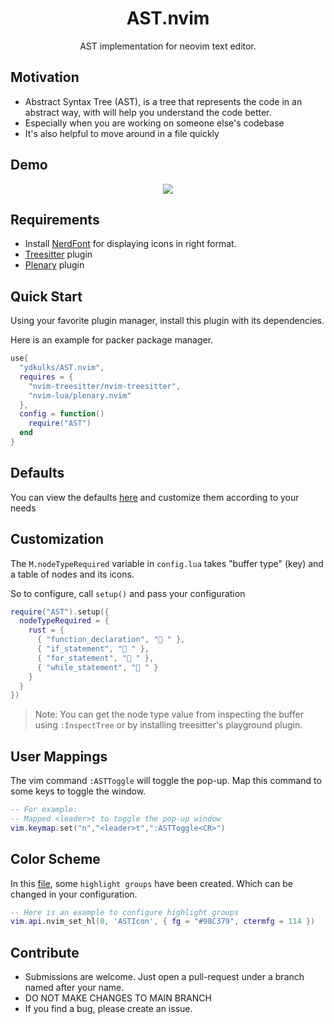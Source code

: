 <h1 align="center"> AST.nvim </h1>

<p align="center">AST implementation for neovim text editor.</p>

## Motivation
- Abstract Syntax Tree (AST), is a tree that represents the code in an abstract way, with will
help you understand the code better.
- Especially when you are working on someone else's codebase
- It's also helpful to move around in a file quickly

## Demo
<div align="center">

![](https://github.com/ydkulks/AST.nvim/assets/56758248/04a223fa-ed67-45d8-8d60-aa57cdca7481)
</div>

## Requirements

- Install [NerdFont](https://www.nerdfonts.com/) for displaying icons in right format.
- [Treesitter](https://github.com/nvim-treesitter/nvim-treesitter) plugin
- [Plenary](https://github.com/nvim-lua/plenary.nvim) plugin

## Quick Start
Using your favorite plugin manager, install this plugin with its dependencies.

Here is an example for packer package manager.
```lua
use{
  "ydkulks/AST.nvim",
  requires = {
    "nvim-treesitter/nvim-treesitter",
    "nvim-lua/plenary.nvim"
  },
  config = function()
    require("AST")
  end
}
```

## Defaults

You can view the defaults [here](https://github.com/ydkulks/AST.nvim/blob/0b8189c9cea41e3842a2fe01558b10adba3d4289/lua/AST/config.lua#L3) 
and customize them according to your needs

## Customization

The `M.nodeTypeRequired` variable in `config.lua` takes "buffer type" (key) and a table of nodes and its icons.

So to configure, call `setup()` and pass your configuration
```lua
require("AST").setup({
  nodeTypeRequired = {
    rust = {
      { "function_declaration", "󰡱 " },
      { "if_statement", " " },
      { "for_statement", " " },
      { "while_statement", " " }
    }
  }
})
```
> Note: You can get the node type value from inspecting the buffer using `:InspectTree` or by installing
> treesitter's playground plugin.

## User Mappings

The vim command `:ASTToggle` will toggle the pop-up. Map this command to some keys to toggle the window.
```lua
-- For example:
-- Mapped <leader>t to toggle the pop-up window
vim.keymap.set("n","<leader>t",":ASTToggle<CR>")
```

## Color Scheme

In this [file](https://github.com/ydkulks/AST.nvim/blob/0b8189c9cea41e3842a2fe01558b10adba3d4289/lua/AST/theme.lua#L3), 
some `highlight groups` have been created. Which can be changed in your configuration.

```lua
-- Here is an example to configure highlight groups
vim.api.nvim_set_hl(0, 'ASTIcon', { fg = "#98C379", ctermfg = 114 })
```

## Contribute

- Submissions are welcome. Just open a pull-request under a branch named after your name.
- DO NOT MAKE CHANGES TO MAIN BRANCH
- If you find a bug, please create an issue.
